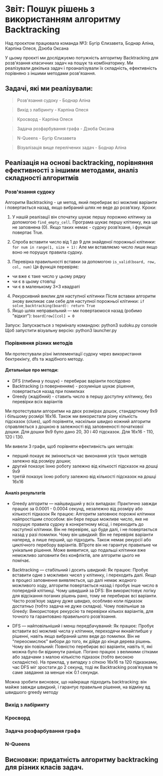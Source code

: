 # Звіт: Пошук рішень з використанням алгоритму Backtracking
Над проєктом працювала команда №3: Бугір Єлизавета, Боднар Аліна, Карпіна Олеся, Дзюба Оксана


У цьому проєкті ми досліджуємо потужність алгоритму Backtracking для розв'язання класичних задач на пошук та комбінаторику. Ми реалізували декілька задач і проаналізували їх складність, ефективність порівняно з іншими методами розв'язання.

## Задачі, які ми реалізували:
> Розв'язання судоку - Боднар Аліна

> Вихід з лабіринту - Карпіна Олеся

> Кросворд - Карпіна Олеся

> Задача розфарбування графа - Дзюба Оксана

> N-Queens - Бугір Єлизавета

> Візуалізація вище перелічених задач - Боднар Аліна

## Реалізація на основі backtracking, порівняння ефективності з іншими методами, аналіз складності алгоритмів
### Розв'язання судоку
Алгоритм Backtracking - це метод, який перебирає всі можливі варіанти і повертається назад, якщо вибраний шлях не веде до розв’язку.
Кроки:
1. У нашій реалізації він спочатку шукає першу порожню клітинку за допомогою ```find_empty_cell```. Програма шукає першу клітинку, яка ще не заповнена (0). Якщо таких немає - судоку розв’язане, і функція повертає True.
2. Спроба вставити число від 1 до 9 для знайденої порожньої клітинки: ```for num in range(1, size + 1):``` Але ми вставляємо число лише якщо воно не порушує правила судоку.

3. Перевірка правильності вставки за допомогою ```is_valid(board, row, col, num)```
Ця функція перевіряє:
* чи вже є таке число у цьому рядку
* чи є в цьому стовпці
* чи є в маленькому 3×3 квадраті

4. Рекурсивний виклик для наступної клітинки
Після вставки алгоритм знову викликає сам себе для наступної порожньої клітинки:
```if solve_backtracking(board): return True```
5. Якщо шлях неправильний — ми повертаємося назад (робимо "відкат"):
```board[row][col] = 0```

Запуск:
Запускається з терміналу командою: python3 sudoku.py console
Щоб запустити візуальну версію: python3 launcher.py
### Порівняння різних методів
Ми протестували різні імплементації судоку через використання бектрекінгу, dfs та жадібного методу. 
#### Детальніше про методи:
* DFS (глибина у пошук) - перебирає варіанти послідовно
* Backtracking (з поверненням) - розумніше шукає рішення, повертається назад при помилках
* Greedy (жадібний) - ставить число в першу доступну клітинку, без перевірки всіх варіантів

Ми протестували алгоритми на двох розмірах дошок, стандартному 9х9 і більшому розмірі 16х16. Також ми використали різну кількість підсказок (clues), щоб порівняти, наскільки швидко кожний алгоритм справляється з дошкою в залежності від заповненості початкової дошки.
Для дошки 9х9 було дано 20, 30 і 40 підсказок. Для 16х16 - 110, 120 і 130.

Ми вивели 3 графи, щоб порівняти ефективність цих методів:
* перший покаує як змінюється час виконання усіх трьох методів залежно від розміру дошки;
* другий показує їхню роботу залежно від кількості підсказок на дошці 9х9
* третій показує їхню роботу залежно від кількості підсказок на дошці 16х16

#### Аналіз результатів
* Greedy алгоритм — найшвидший у всіх випадках:
Практично завжди працює за 0.0001 - 0.0004 секунд, незалежно від розміру або кількості підказок
Як працює:
Алгоритм заповнює порожні клітинки найпростішим способом: він бере перше можливе число, яке не порушує правила судоку в конкретному місці, і переходить до наступної клітинки. Він не перевіряє, що буде далі, і не повертається назад у разі помилки.
Чому він швидкий:
Він не перевіряє варіанти наперед, а лише перший, що підходить.
Також немає рекурсії або циклічного перебору варіантів.
ВПроте він не гарантує правильне чи унікальне рішення. Може виявитися, що подальші клітинки вже неможливо заповнити без конфліктів, але алгоритм цього не помічає.

* Backtracking — стабільний і досить швидкий:
Як працює:
Пробує вставити одне з можливих чисел у клітинку, і переходить далі. Якщо в процесі заповнення виявляється, що далі немає жодного можливого ходу, алгоритм повертається назад і пробує інше число в попередній клітинці.
Чому швидший за DFS:
Він використовує логіку для відсікання поганих рішень рано, тому не перебирає всі варіанти.
Часто розв’язує задачу дуже швидко, особливо коли підказок достатньо (тобто задача не дуже складна).
Чому повільніше за Greedy:
Використовує рекурсію та перевірки кількох варіантів, для точного та гарантовано правильного розв’язання.

* DFS — найповільніший і менш передбачуваний:
Як працює:
Пробує вставити всі можливі числа у клітинки, переходячи якнайглибше у рішенні, навіть якщо вибраний шлях веде до помилки. Він не "переосмислює" вибори до того, як дійде до кінця дерева рішень.
Чому він повільний:
Повністю перебирає всі варіанти, навіть ті, які можна було би відкинути раніше.
Погано працює з великими сітками або задачами з малою кількістю підказок (тобто високою складністю).
На приклад, у випадку з сіткою 16x16 та 120 підказками, час DFS міг зростати до 2 секунд, тоді як Backtracking розв’язував те саме завдання за менше ніж 0.1 секунди.

Можна зробити висновок, що найкраще підходить backtracking: він майже завжди швидкий, і гарантує правильне рішення, на відміну вд швидшого greedy методу
### Вихід з лабіринту

### Кросворд

### Задача розфарбування графа

### N-Queens

## Висновки: придатність алгоритму backtracking для різних класів задач.

